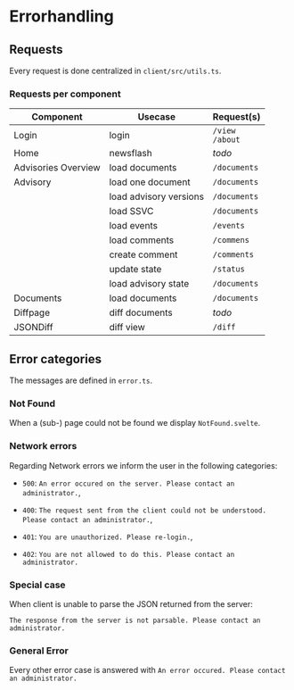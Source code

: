 <!--
 This file is Free Software under the Apache-2.0 License
 without warranty, see README.md and LICENSES/Apache-2.0.txt for details.

 SPDX-License-Identifier: Apache-2.0

 SPDX-FileCopyrightText: 2024 German Federal Office for Information Security (BSI) <https://www.bsi.bund.de>
 Software-Engineering: 2024 Intevation GmbH <https://intevation.de>
-->

# Errorhandling

## Requests

Every request is done centralized in `client/src/utils.ts`.

### Requests per component

| Component           | Usecase                | Request(s)              |
| ------------------- | ---------------------- | ----------------------- |
| Login               | login                  | `/view`<br>`/about`<br> |
| Home                | newsflash              | _todo_                  |
| Advisories Overview | load documents         | `/documents`            |
| Advisory            | load one document      | `/documents`            |
|                     | load advisory versions | `/documents`            |
|                     | load SSVC              | `/documents`            |
|                     | load events            | `/events`               |
|                     | load comments          | `/commens`              |
|                     | create comment         | `/comments`             |
|                     | update state           | `/status`               |
|                     | load advisory state    | `/documents`            |
| Documents           | load documents         | `/documents`            |
| Diffpage            | diff documents         | _todo_                  |
| JSONDiff            | diff view              | `/diff`                 |


## Error categories

The messages are defined in `error.ts`.

### Not Found

When a (sub-) page could not be found we display `NotFound.svelte`.

### Network errors

Regarding Network errors we inform the user in the following categories:

  - `500`: `An error occured on the server. Please contact an administrator.`,

  - `400`: `The request sent from the client could not be understood. Please contact an administrator.`,

  - `401`: `You are unauthorized. Please re-login.`,

  - `402`: `You are not allowed to do this. Please contact an administrator.`

### Special case
  When client is unable to parse the JSON returned from the server:

  `The response from the server is not parsable. Please contact an administrator.`

### General Error
Every other error case is answered with
`An error occured. Please contact an administrator.`

